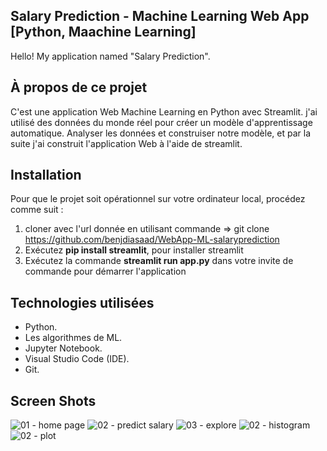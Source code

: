 ## Salary Prediction - Machine Learning Web App [Python, Maachine Learning]

Hello! My application named "Salary Prediction".

## À propos de ce projet
C'est une application Web Machine Learning en Python avec Streamlit. j'ai utilisé des données du monde réel pour créer un modèle d'apprentissage automatique. Analyser les données et construiser notre modèle, et par la suite j'ai construit l'application Web à l'aide de streamlit.

## Installation

Pour que le projet soit opérationnel sur votre ordinateur local, procédez comme suit :

1. cloner avec l'url donnée en utilisant commande => git clone https://github.com/benjdiasaad/WebApp-ML-salaryprediction
2. Exécutez **pip install streamlit**, pour installer streamlit
3. Exécutez la commande **streamlit run app.py** dans votre invite de commande pour démarrer l'application

## Technologies utilisées

* Python.
* Les algorithmes de ML.
* Jupyter Notebook.
* Visual Studio Code (IDE).
* Git.

## Screen Shots
![01 - home page](https://github.com/benjdiasaad/WebApp-ML-salaryprediction/blob/main/screenshots/1.png)
![02 - predict salary](https://github.com/benjdiasaad/WebApp-ML-salaryprediction/blob/main/screenshots/2.png)
![03 - explore](https://github.com/benjdiasaad/WebApp-ML-salaryprediction/blob/main/screenshots/3.png)
![02 - histogram](https://github.com/benjdiasaad/WebApp-ML-salaryprediction/blob/main/screenshots/4.png)
![02 - plot](https://github.com/benjdiasaad/WebApp-ML-salaryprediction/blob/main/screenshots/5.png)

